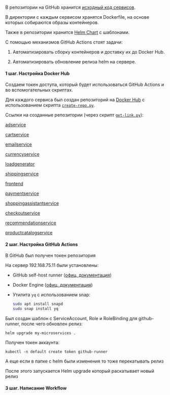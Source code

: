 В репозитории на GitHub хранится [исходный код сервисов](https://github.com/vladaderina/KubeAnomaly/tree/main/src).

В директории с каждым сервисом хранятся Dockerfile, на основе которых собираются образы контейнеров.

Также в репозитории хранится [Helm Chart](https://github.com/vladaderina/KubeAnomaly/tree/main/helm) с шаблонами.

С помощью механизмов GitHub Actions стоят задачи:

 1. Автоматизировать сборку контейнеров и доставку их до Docker Hub.

 2. Автоматизировать обновление релиза helm на сервере.

#### 1 шаг. Настройка Docker Hub

Создаем токен доступа, который будет использоваться GitHub Actions и во вспомогательных скриптах.

Для каждого сервиса был создан репозиторий на [Docker Hub](https://hub.docker.com/) с использованием скрипта [`create-repo.py`](https://github.com/vladaderina/KubeAnomaly/blob/main/scripts/docker-hub/create-repo.py).

Ссылки на созданные репозитории (через скрипт [`get-link.py`](https://github.com/vladaderina/KubeAnomaly/blob/main/scripts/docker-hub/get-link.py)): 

[adservice](https://hub.docker.com/r/vladaderina/adservice)

[cartservice](https://hub.docker.com/r/vladaderina/cartservice)

[emailservice](https://hub.docker.com/r/vladaderina/emailservice)

[currencyservice](https://hub.docker.com/r/vladaderina/currencyservice)

[loadgenerator](https://hub.docker.com/r/vladaderina/loadgenerator)

[shippingservice](https://hub.docker.com/r/vladaderina/shippingservice)

[frontend](https://hub.docker.com/r/vladaderina/frontend)

[paymentservice](https://hub.docker.com/r/vladaderina/paymentservice)

[shoppingassistantservice](https://hub.docker.com/r/vladaderina/shoppingassistantservice)

[checkoutservice](https://hub.docker.com/r/vladaderina/checkoutservice)

[recommendationservice](https://hub.docker.com/r/vladaderina/recommendationservice)

[productcatalogservice](https://hub.docker.com/r/vladaderina/productcatalogservice)

#### 2 шаг. Настройка GitHub Actions

В GitHub был получен токен репозитория

На сервер 192.168.75.11 были установлены:

 - GitHub self-host runner ([офиц. документация](https://github.com/vladaderina/KubeAnomaly/settings/actions/runners/new?arch=x64&os=linux))

 - Docker Engine ([офиц. документация](https://docs.docker.com/engine/install/ubuntu/))

 - Утилита `yq` с использованием snap:

    ```bash
    sudo apt install snapd
    sudo snap install yq
    ```

Был создан шаблон с ServiceAccount, Role и RoleBinding для github-runner, после чего обновлен релиз:
```
helm upgrade my-microservices .
```

Получен токен аккаунта:

```
kubectl -n default create token github-runner
```


А еще если в папке с helm были изменения то тоже перекатывать релиз

После этого запускается Helm upgrade который раскатывает новый релиз

#### 3 шаг. Написание Workflow